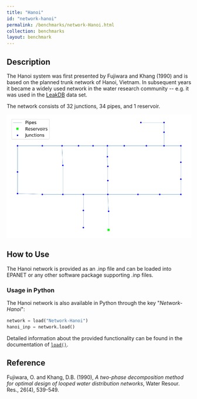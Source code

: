```yaml
---
title: "Hanoi"
id: "network-hanoi"
permalink: /benchmarks/network-Hanoi.html
collection: benchmarks
layout: benchmark
---
```



## Description

The Hanoi system was first presented by Fujiwara and Khang (1990) and is based on the planned
trunk network of Hanoi, Vietnam. In subsequent years it became a widely used network in the
water research community -- e.g. it was used in the [LeakDB](KIOS-LeakDB.html) data set.

The network consists of 32 junctions, 34 pipes, and 1 reservoir.

<img src="../static/benchmarks/network-hanoi/hanoi_plot.png"/>

## How to Use

The Hanoi network is provided as an .inp file and can be loaded into EPANET or any other software package
supporting .inp files.

### Usage in Python

The Hanoi network is also available in Python through the key "*Network-Hanoi*":
```python
network = load("Network-Hanoi")
hanoi_inp = network.load()
```

Detailed information about the provided functionality can be found in the documentation of
[`load()`](https://water-benchmark-hub.readthedocs.io/en/stable/water_benchmark_hub.networks.html#water_benchmark_hub.networks.networks.Hanoi.load).


## Reference

Fujiwara, O. and Khang, D.B. (1990), *A two-phase decomposition method for optimal
design of looped water distribution networks*, Water Resour. Res., 26(4), 539-549.
[<i class="bi bi-link"></i>](https://doi.org/10.1029/WR026i004p00539)
